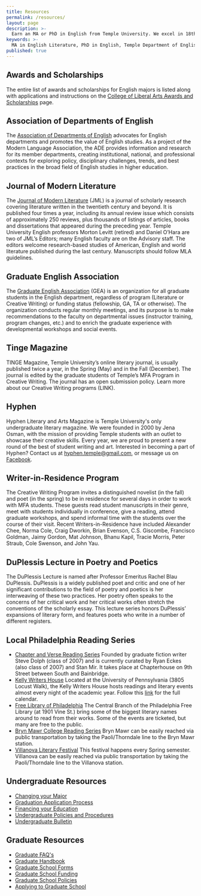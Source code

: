 ```yaml
---
title: Resources
permalink: /resources/
layout: page
description: >-
  Earn an MA or PhD in English from Temple University. We excel in 18th and 19th century literature as well as contemporary literature.
keywords: >-
  MA in English Literature, PhD in English, Temple Department of English
published: true
---
```

## Awards and Scholarships
The entire list of awards and scholarships for English majors is listed along with applications and instructions on the [College of Liberal Arts Awards and Scholarships](https://liberalarts.temple.edu/about-us/resources/awards-and-scholarships?field_awards_department_nid=4593&field_awards_academics_class_value=All) page.

## Association of Departments of English
The [Association of Departments of English](https://www.ade.mla.org/) advocates for English departments and promotes the value of English studies. As a project of the Modern Language Association, the ADE provides information and research for its member departments, creating institutional, national, and professional contexts for exploring policy, disciplinary challenges, trends, and best practices in the broad field of English studies in higher education.

## Journal of Modern Literature
The [Journal of Modern Literature](https://muse.jhu.edu/journal/97) (JML) is a journal of scholarly research covering literature written in the twentieth century and beyond. It is published four times a year, including its annual review issue which consists of approximately 250 reviews, plus thousands of listings of articles, books and dissertations that appeared during the preceding year. Temple University English professors Morton Levitt (retired) and Daniel O’Hara are two of JML’s Editors; many English faculty are on the Advisory staff. The editors welcome research-based studies of American, English and world literature published during the last century. Manuscripts should follow MLA guidelines.

## Graduate English Association
The [Graduate English Association](http://www.cla.temple.edu/english/graduate/graduate-english-association/) (GEA) is an organization for all graduate students in the English department, regardless of program (Literature or Creative Writing) or funding status (fellowship, GA, TA or otherwise). The organization conducts regular monthly meetings, and its purpose is to make recommendations to the faculty on departmental issues (instructor training, program changes, etc.) and to enrich the graduate experience with developmental workshops and social events.

## Tinge Magazine
TINGE Magazine, Temple University’s online literary journal, is usually published twice a year, in the Spring (May) and in the Fall (December). The journal is edited by the graduate students of Temple’s MFA Program in Creative Writing. The journal has an open submission policy. Learn more about our Creative Writing programs (LINK).

## Hyphen
Hyphen Literary and Arts Magazine is Temple University's only undergraduate literary magazine. We were founded in 2000 by Jena Osman, with the mission of providing Temple students with an outlet to showcase their creative skills. Every year, we are proud to present a new round of the best of student writing and art. Interested in becoming a part of Hyphen? Contact us at [hyphen.temple@gmail.com](hyphen.temple@gmail.com), or message us on [Facebook](https://www.facebook.com/HyphenLit/).

## Writer-in-Residence Program
The Creative Writing Program invites a distinguished novelist (in the fall) and poet (in the spring) to be in residence for several days in order to work with MFA students. These guests read student manuscripts in their genre, meet with students individually in conference, give a reading, attend graduate workshops, and spend informal time with the students over the course of their visit.  Recent Writers-in-Residence have included Alexander Chee, Norma Cole, Craig Dworkin, Brian Evenson, C.S. Giscombe, Francisco Goldman, Jaimy Gordon, Mat Johnson, Bhanu Kapil, Tracie Morris, Peter Straub, Cole Swenson, and John Yau.

## DuPlessis Lecture in Poetry and Poetics
The DuPlessis Lecture is named after Professor Emeritus Rachel Blau DuPlessis. DuPlessis is a widely published poet and critic and one of her significant contributions to the field of poetry and poetics is her interweaving of these two practices. Her poetry often speaks to the concerns of her critical work and her critical works often stretch the conventions of the scholarly essay. This lecture series honors DuPlessis’ expansions of literary form, and features poets who write in a number of different registers.

## Local Philadelphia Reading Series
- [Chapter and Verse Reading Series](http://chapterhousereadings.blogspot.com/)
Founded by graduate fiction writer Steve Dolph (class of 2007) and is currently curated by Ryan Eckes (also class of 2007) and Stan Mir. It takes place at Chapterhouse on 9th Street between South and Bainbridge.
- [Kelly Writers House](http://writing.upenn.edu/wh/)
Located at the University of Pennsylvania (3805 Locust Walk), the Kelly Writers House hosts readings and literary events almost every night of the academic year. Follow this [link](http://writing.upenn.edu/wh/calendar/0315.php) for the full calendar.
- [Free Library of Philadelphia](http://libwww.freelibrary.org/calendar/calbydate.cfm?type=2)
The Central Branch of the Philadelphia Free Library (at 1901 Vine St.) bring some of the biggest literary names around to read from their works. Some of the events are ticketed, but many are free to the public.
- [Bryn Mawr College Reading Series](http://www.brynmawr.edu/calendar/visiting_writers.shtml)
Bryn Mawr can be easily reached via public transportation by taking the Paoli/Thorndale line to the Bryn Mawr station.
- [Villanova Literary Festival](https://www1.villanova.edu/villanova/artsci/english/newsandevents/literaryfestival.html) This festival happens every Spring semester. Villanova can be easily reached via public transportation by taking the Paoli/Thorndale line to the Villanova station.

## Undergraduate Resources
- [Changing your Major](http://www.temple.edu/studentaffairs/orientation/freshman-orientation/changing-your-major.asp)
- [Graduation Application Process](http://www.temple.edu/registrar/students/graduation/)
- [Financing your Education](http://sfs.temple.edu/)
- [Undergraduate Policies and Procedures](http://bulletin.temple.edu/undergraduate/academic-policies/)
- [Undergraduate Bulletin](http://bulletin.temple.edu/undergraduate/liberal-arts/english/)

## Graduate Resources
- [Graduate FAQ's](https://liberalarts.temple.edu/sites/liberalarts/files/English-.FAQs_.final_.pdf)
- [Graduate Handbook](http://www.temple.edu/grad/policies/gradpolicies.htm)
- [Graduate School Forms](http://www.temple.edu/grad/forms/index.htm)
- [Graduate School Funding](http://www.temple.edu/grad/finances/index.htm)
- [Graduate School Policies](http://www.temple.edu/grad/policies/index.htm)
- [Applying to Graduate School](http://www.temple.edu/grad/admissions/howtoapply.htm)
